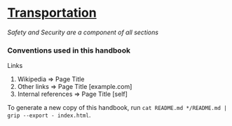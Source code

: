 # [Transportation](https://en.wikipedia.org/wiki/Transport)

*Safety and Security are a component of all sections*

### Conventions used in this handbook
Links
1. Wikipedia => Page Title
2. Other links => Page Title [example.com]
3. Internal references => Page Title [self]

To generate a new copy of this handbook, run `cat README.md */README.md | grip --export - index.html`.
